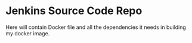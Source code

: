 # Jenkins Source Code Repo
Here will contain Docker file and all the dependencies it needs in building my docker image.
